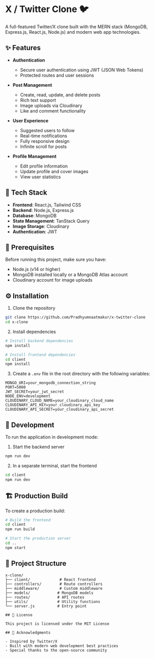# X / Twitter Clone 🐦

A full-featured Twitter/X clone built with the MERN stack (MongoDB, Express.js, React.js, Node.js) and modern web app technologies.

## ✨ Features

- **Authentication**
  - Secure user authentication using JWT (JSON Web Tokens)
  - Protected routes and user sessions
  
- **Post Management**
  - Create, read, update, and delete posts
  - Rich text support
  - Image uploads via Cloudinary
  - Like and comment functionality
  
- **User Experience**
  - Suggested users to follow
  - Real-time notifications
  - Fully responsive design
  - Infinite scroll for posts
  
- **Profile Management**
  - Edit profile information
  - Update profile and cover images
  - View user statistics

## 🚀 Tech Stack

- **Frontend**: React.js, Tailwind CSS
- **Backend**: Node.js, Express.js
- **Database**: MongoDB
- **State Management**: TanStack Query
- **Image Storage**: Cloudinary
- **Authentication**: JWT

## 📝 Prerequisites

Before running this project, make sure you have:
- Node.js (v14 or higher)
- MongoDB installed locally or a MongoDB Atlas account
- Cloudinary account for image uploads

## ⚙️ Installation

1. Clone the repository
```bash
git clone https://github.com/Pradhyumnaatmakur/x-twitter-clone
cd x-clone
```

2. Install dependencies
```bash
# Install backend dependencies
npm install

# Install frontend dependencies
cd client
npm install
```

3. Create a `.env` file in the root directory with the following variables:
```env
MONGO_URI=your_mongodb_connection_string
PORT=5000
JWT_SECRET=your_jwt_secret
NODE_ENV=development
CLOUDINARY_CLOUD_NAME=your_cloudinary_cloud_name
CLOUDINARY_API_KEY=your_cloudinary_api_key
CLOUDINARY_API_SECRET=your_cloudinary_api_secret
```

## 🔧 Development

To run the application in development mode:

1. Start the backend server
```bash
npm run dev
```

2. In a separate terminal, start the frontend
```bash
cd client
npm run dev
```

## 🏗️ Production Build

To create a production build:

```bash
# Build the frontend
cd client
npm run build

# Start the production server
cd ..
npm start
```

## 📁 Project Structure

```
x-clone/
├── client/             # React frontend
├── controllers/        # Route controllers
├── middleware/         # Custom middleware
├── models/            # MongoDB models
├── routes/            # API routes
├── utils/             # Utility functions
└── server.js          # Entry point

## 📄 License

This project is licensed under the MIT License

## 👏 Acknowledgments

- Inspired by Twitter/X
- Built with modern web development best practices
- Special thanks to the open-source community
